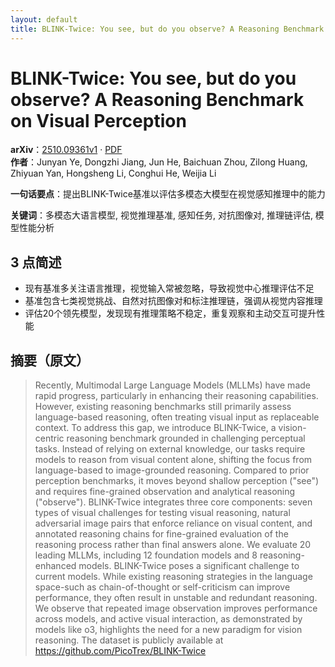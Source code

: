 ```yaml
---
layout: default
title: BLINK-Twice: You see, but do you observe? A Reasoning Benchmark on Visual Perception
---
```


# BLINK-Twice: You see, but do you observe? A Reasoning Benchmark on Visual Perception
**arXiv**：[2510.09361v1](https://arxiv.org/abs/2510.09361) · [PDF](https://arxiv.org/pdf/2510.09361.pdf)  
**作者**：Junyan Ye, Dongzhi Jiang, Jun He, Baichuan Zhou, Zilong Huang, Zhiyuan Yan, Hongsheng Li, Conghui He, Weijia Li  

**一句话要点**：提出BLINK-Twice基准以评估多模态大模型在视觉感知推理中的能力

**关键词**：多模态大语言模型, 视觉推理基准, 感知任务, 对抗图像对, 推理链评估, 模型性能分析

## 3 点简述
- 现有基准多关注语言推理，视觉输入常被忽略，导致视觉中心推理评估不足
- 基准包含七类视觉挑战、自然对抗图像对和标注推理链，强调从视觉内容推理
- 评估20个领先模型，发现现有推理策略不稳定，重复观察和主动交互可提升性能

## 摘要（原文）

> Recently, Multimodal Large Language Models (MLLMs) have made rapid progress,
> particularly in enhancing their reasoning capabilities. However, existing
> reasoning benchmarks still primarily assess language-based reasoning, often
> treating visual input as replaceable context. To address this gap, we introduce
> BLINK-Twice, a vision-centric reasoning benchmark grounded in challenging
> perceptual tasks. Instead of relying on external knowledge, our tasks require
> models to reason from visual content alone, shifting the focus from
> language-based to image-grounded reasoning. Compared to prior perception
> benchmarks, it moves beyond shallow perception ("see") and requires
> fine-grained observation and analytical reasoning ("observe"). BLINK-Twice
> integrates three core components: seven types of visual challenges for testing
> visual reasoning, natural adversarial image pairs that enforce reliance on
> visual content, and annotated reasoning chains for fine-grained evaluation of
> the reasoning process rather than final answers alone. We evaluate 20 leading
> MLLMs, including 12 foundation models and 8 reasoning-enhanced models.
> BLINK-Twice poses a significant challenge to current models. While existing
> reasoning strategies in the language space-such as chain-of-thought or
> self-criticism can improve performance, they often result in unstable and
> redundant reasoning. We observe that repeated image observation improves
> performance across models, and active visual interaction, as demonstrated by
> models like o3, highlights the need for a new paradigm for vision reasoning.
> The dataset is publicly available at https://github.com/PicoTrex/BLINK-Twice

